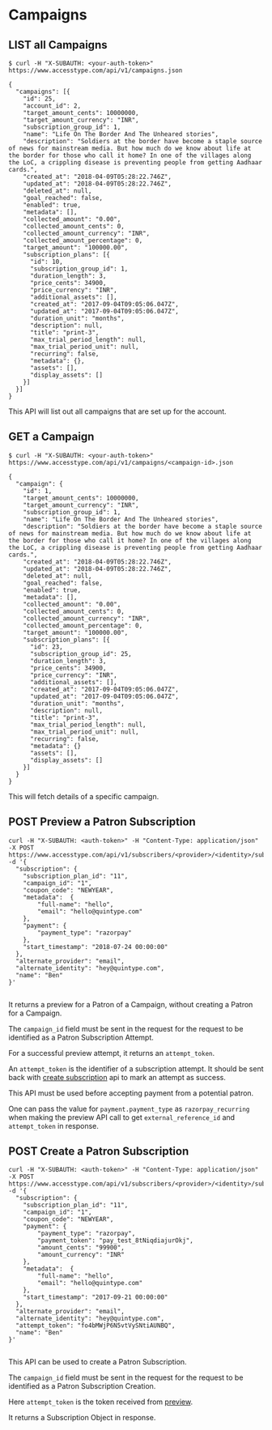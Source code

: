 # Campaigns

## LIST all Campaigns

```shell--request
$ curl -H "X-SUBAUTH: <your-auth-token>" https://www.accesstype.com/api/v1/campaigns.json
```
```shell--response
{
  "campaigns": [{
    "id": 25,
    "account_id": 2,
    "target_amount_cents": 10000000,
    "target_amount_currency": "INR",
    "subscription_group_id": 1,
    "name": "Life On The Border And The Unheared stories",
    "description": "Soldiers at the border have become a staple source of news for mainstream media. But how much do we know about life at the border for those who call it home? In one of the villages along the LoC, a crippling disease is preventing people from getting Aadhaar cards.",
    "created_at": "2018-04-09T05:28:22.746Z",
    "updated_at": "2018-04-09T05:28:22.746Z",
    "deleted_at": null,
    "goal_reached": false,
    "enabled": true,
    "metadata": [],
    "collected_amount": "0.00",
    "collected_amount_cents": 0,
    "collected_amount_currency": "INR",
    "collected_amount_percentage": 0,
    "target_amount": "100000.00",
    "subscription_plans": [{
      "id": 10,
      "subscription_group_id": 1,
      "duration_length": 3,
      "price_cents": 34900,
      "price_currency": "INR",
      "additional_assets": [],
      "created_at": "2017-09-04T09:05:06.047Z",
      "updated_at": "2017-09-04T09:05:06.047Z",
      "duration_unit": "months",
      "description": null,
      "title": "print-3",
      "max_trial_period_length": null,
      "max_trial_period_unit": null,
      "recurring": false,
      "metadata": {},
      "assets": [],
      "display_assets": []
    }]
  }]
}
```

This API will list out all campaigns that are set up for the account.

## GET a Campaign

```shell--request
$ curl -H "X-SUBAUTH: <your-auth-token>" https://www.accesstype.com/api/v1/campaigns/<campaign-id>.json
```
```shell--response
{
  "campaign": {
    "id": 1,
    "target_amount_cents": 10000000,
    "target_amount_currency": "INR",
    "subscription_group_id": 1,
    "name": "Life On The Border And The Unheared stories",
    "description": "Soldiers at the border have become a staple source of news for mainstream media. But how much do we know about life at the border for those who call it home? In one of the villages along the LoC, a crippling disease is preventing people from getting Aadhaar cards.",
    "created_at": "2018-04-09T05:28:22.746Z",
    "updated_at": "2018-04-09T05:28:22.746Z",
    "deleted_at": null,
    "goal_reached": false,
    "enabled": true,
    "metadata": [],
    "collected_amount": "0.00",
    "collected_amount_cents": 0,
    "collected_amount_currency": "INR",
    "collected_amount_percentage": 0,
    "target_amount": "100000.00",
    "subscription_plans": [{
      "id": 23,
      "subscription_group_id": 25,
      "duration_length": 3,
      "price_cents": 34900,
      "price_currency": "INR",
      "additional_assets": [],
      "created_at": "2017-09-04T09:05:06.047Z",
      "updated_at": "2017-09-04T09:05:06.047Z",
      "duration_unit": "months",
      "description": null,
      "title": "print-3",
      "max_trial_period_length": null,
      "max_trial_period_unit": null,
      "recurring": false,
      "metadata": {}
      "assets": [],
      "display_assets": []
    }]
  }
}

```


This will fetch details of a specific campaign.

## POST Preview a Patron Subscription

```shell--request
curl -H "X-SUBAUTH: <auth-token>" -H "Content-Type: application/json" -X POST https://www.accesstype.com/api/v1/subscribers/<provider>/<identity>/subscriptions/preview.json -d '{
  "subscription": {
    "subscription_plan_id": "11",
    "campaign_id": "1",
    "coupon_code": "NEWYEAR",
    "metadata":  {
        "full-name": "hello",
        "email": "hello@quintype.com"
    },
    "payment": {
        "payment_type": "razorpay"
    },
    "start_timestamp": "2018-07-24 00:00:00"
  },
  "alternate_provider": "email",
  "alternate_identity": "hey@quintype.com",
  "name": "Ben"
}'
```
```shell--response
```

It returns a preview for a Patron of a Campaign, without creating a Patron for a Campaign.

The `campaign_id` field must be sent in the request for the request to be identified as a Patron Subscription Attempt.

For a successful preview attempt, it returns an `attempt_token`.

An `attempt_token` is the identifier of a subscription attempt. It should be sent back with [create subscription](#post-create-a-patron-subscription) api to mark an attempt as success.

This API must be used before accepting payment from a potential patron.

One can pass the value for `payment.payment_type` as `razorpay_recurring` when making the preview API call to get `external_reference_id` and `attempt_token` in response.

## POST Create a Patron Subscription

```shell--request
curl -H "X-SUBAUTH: <auth-token>" -H "Content-Type: application/json" -X POST https://www.accesstype.com/api/v1/subscribers/<provider>/<identity>/subscriptions.json -d '{
  "subscription": {
    "subscription_plan_id": "11",
    "campaign_id": "1",
    "coupon_code": "NEWYEAR",
    "payment": {
        "payment_type": "razorpay",
        "payment_token": "pay_test_8tNiqdiajurOkj",
        "amount_cents": "99900",
        "amount_currency": "INR"
    },
    "metadata":  {
        "full-name": "hello",
        "email": "hello@quintype.com"
    },
    "start_timestamp": "2017-09-21 00:00:00"
  },
  "alternate_provider": "email",
  "alternate_identity": "hey@quintype.com",
  "attempt_token": "fo4bMWjP6N5vtVySNtiAUNBQ",
  "name": "Ben"
}'
```
```shell--response
```

This API can be used to create a Patron Subscription.

The `campaign_id` field must be sent in the request for the request to be identified as a Patron Subscription Creation.

Here `attempt_token` is the token received from [preview](#post-preview-a-patron-subscription).

It returns a Subscription Object in response.
